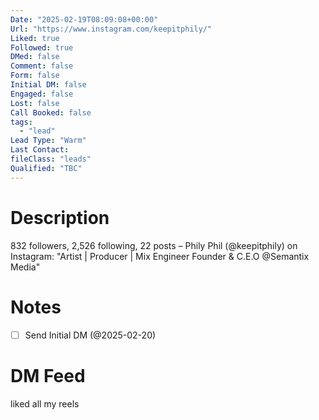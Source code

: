 ```yaml
---
Date: "2025-02-19T08:09:08+00:00"
Url: "https://www.instagram.com/keepitphily/"
Liked: true
Followed: true
DMed: false
Comment: false
Form: false
Initial DM: false
Engaged: false
Lost: false
Call Booked: false
tags:
  - "lead"
Lead Type: "Warm"
Last Contact:
fileClass: "leads"
Qualified: "TBC"
---
```

# Description
832 followers, 2,526 following, 22 posts – Phily Phil (@keepitphily) on Instagram: "Artist | Producer | Mix Engineer
Founder & C.E.O 
@Semantix Media"
# Notes
- [ ] Send Initial DM (@2025-02-20)
# DM Feed
liked all my reels